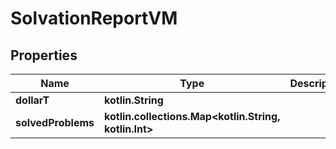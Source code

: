 
# SolvationReportVM

## Properties
Name | Type | Description | Notes
------------ | ------------- | ------------- | -------------
**dollarT** | **kotlin.String** |  | 
**solvedProblems** | **kotlin.collections.Map&lt;kotlin.String, kotlin.Int&gt;** |  |  [optional]



